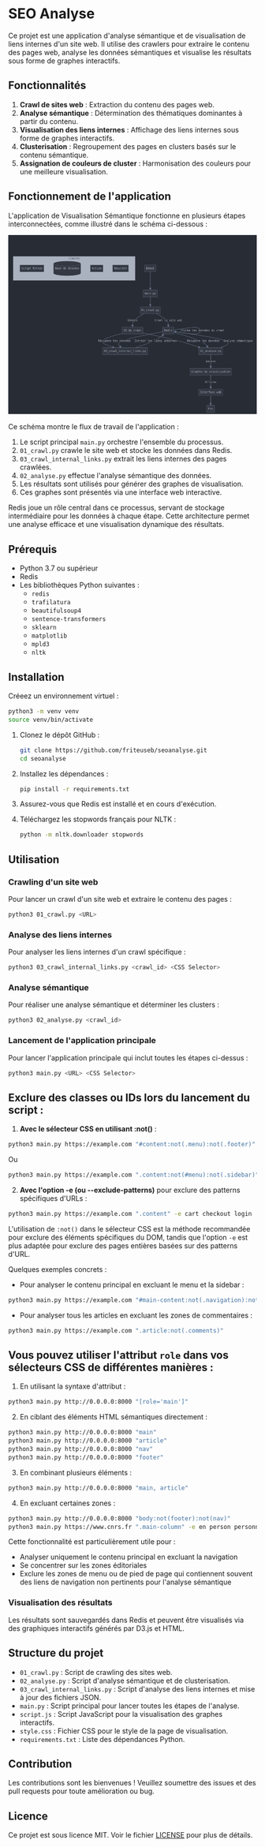 # SEO Analyse

Ce projet est une application d'analyse sémantique et de visualisation de liens internes d'un site web. Il utilise des crawlers pour extraire le contenu des pages web, analyse les données sémantiques et visualise les résultats sous forme de graphes interactifs.

## Fonctionnalités

1. **Crawl de sites web** : Extraction du contenu des pages web.
2. **Analyse sémantique** : Détermination des thématiques dominantes à partir du contenu.
3. **Visualisation des liens internes** : Affichage des liens internes sous forme de graphes interactifs.
4. **Clusterisation** : Regroupement des pages en clusters basés sur le contenu sémantique.
5. **Assignation de couleurs de cluster** : Harmonisation des couleurs pour une meilleure visualisation.


## Fonctionnement de l'application

L'application de Visualisation Sémantique fonctionne en plusieurs étapes interconnectées, comme illustré dans le schéma ci-dessous :

![Schéma fonctionnel de l'application](schema_fonctionnel.png)

Ce schéma montre le flux de travail de l'application :

1. Le script principal `main.py` orchestre l'ensemble du processus.
2. `01_crawl.py` crawle le site web et stocke les données dans Redis.
3. `03_crawl_internal_links.py` extrait les liens internes des pages crawlées.
4. `02_analyse.py` effectue l'analyse sémantique des données.
5. Les résultats sont utilisés pour générer des graphes de visualisation.
6. Ces graphes sont présentés via une interface web interactive.

Redis joue un rôle central dans ce processus, servant de stockage intermédiaire pour les données à chaque étape. Cette architecture permet une analyse efficace et une visualisation dynamique des résultats.


## Prérequis

- Python 3.7 ou supérieur
- Redis
- Les bibliothèques Python suivantes :
  - `redis`
  - `trafilatura`
  - `beautifulsoup4`
  - `sentence-transformers`
  - `sklearn`
  - `matplotlib`
  - `mpld3`
  - `nltk`

## Installation

Créeez un environnement virtuel : 
   ```sh
   python3 -m venv venv
   source venv/bin/activate
   ```
1. Clonez le dépôt GitHub :
   ```sh
   git clone https://github.com/friteuseb/seoanalyse.git
   cd seoanalyse
   ```

2. Installez les dépendances :
   ```sh
   pip install -r requirements.txt
   ```

3. Assurez-vous que Redis est installé et en cours d'exécution.

4. Téléchargez les stopwords français pour NLTK :
   ```sh
   python -m nltk.downloader stopwords
   ```

## Utilisation

### Crawling d'un site web

Pour lancer un crawl d'un site web et extraire le contenu des pages :
```sh
python3 01_crawl.py <URL>
```

### Analyse des liens internes

Pour analyser les liens internes d'un crawl spécifique :
```sh
python3 03_crawl_internal_links.py <crawl_id> <CSS Selector>
```

### Analyse sémantique

Pour réaliser une analyse sémantique et déterminer les clusters :
```sh
python3 02_analyse.py <crawl_id>
```

### Lancement de l'application principale

Pour lancer l'application principale qui inclut toutes les étapes ci-dessus :
```sh
python3 main.py <URL> <CSS Selector>
```


## Exclure des classes ou IDs lors du lancement du script :

1. **Avec le sélecteur CSS en utilisant :not()** :
```bash
python3 main.py https://example.com "#content:not(.menu):not(.footer)"
```
Ou
```bash
python3 main.py https://example.com ".content:not(#menu):not(.sidebar)"
```

2. **Avec l'option -e (ou --exclude-patterns)** pour exclure des patterns spécifiques d'URLs :
```bash
python3 main.py https://example.com ".content" -e cart checkout login
```

L'utilisation de `:not()` dans le sélecteur CSS est la méthode recommandée pour exclure des éléments spécifiques du DOM, tandis que l'option `-e` est plus adaptée pour exclure des pages entières basées sur des patterns d'URL.

Quelques exemples concrets :
- Pour analyser le contenu principal en excluant le menu et la sidebar :
```bash
python3 main.py https://example.com "#main-content:not(.navigation):not(.sidebar)"
```

- Pour analyser tous les articles en excluant les zones de commentaires :
```bash
python3 main.py https://example.com ".article:not(.comments)"
```


## Vous pouvez utiliser l'attribut `role` dans vos sélecteurs CSS de différentes manières :

1. En utilisant la syntaxe d'attribut :
```bash
python3 main.py http://0.0.0.0:8000 "[role='main']"
```

2. En ciblant des éléments HTML sémantiques directement :
```bash
python3 main.py http://0.0.0.0:8000 "main"
python3 main.py http://0.0.0.0:8000 "article"
python3 main.py http://0.0.0.0:8000 "nav"
python3 main.py http://0.0.0.0:8000 "footer"
```

3. En combinant plusieurs éléments :
```bash
python3 main.py http://0.0.0.0:8000 "main, article"
```

4. En excluant certaines zones :
```bash
python3 main.py http://0.0.0.0:8000 "body:not(footer):not(nav)"
python3 main.py https://www.cnrs.fr ".main-column" -e en person personne --no-cluster

```

Cette fonctionnalité est particulièrement utile pour :
- Analyser uniquement le contenu principal en excluant la navigation
- Se concentrer sur les zones éditoriales
- Exclure les zones de menu ou de pied de page qui contiennent souvent des liens de navigation non pertinents pour l'analyse sémantique

### Visualisation des résultats

Les résultats sont sauvegardés dans Redis et peuvent être visualisés via des graphiques interactifs générés par D3.js et HTML.

## Structure du projet

- `01_crawl.py` : Script de crawling des sites web.
- `02_analyse.py` : Script d'analyse sémantique et de clusterisation.
- `03_crawl_internal_links.py` : Script d'analyse des liens internes et mise à jour des fichiers JSON.
- `main.py` : Script principal pour lancer toutes les étapes de l'analyse.
- `script.js` : Script JavaScript pour la visualisation des graphes interactifs.
- `style.css` : Fichier CSS pour le style de la page de visualisation.
- `requirements.txt` : Liste des dépendances Python.

## Contribution

Les contributions sont les bienvenues ! Veuillez soumettre des issues et des pull requests pour toute amélioration ou bug.

## Licence

Ce projet est sous licence MIT. Voir le fichier [LICENSE](LICENSE) pour plus de détails.
